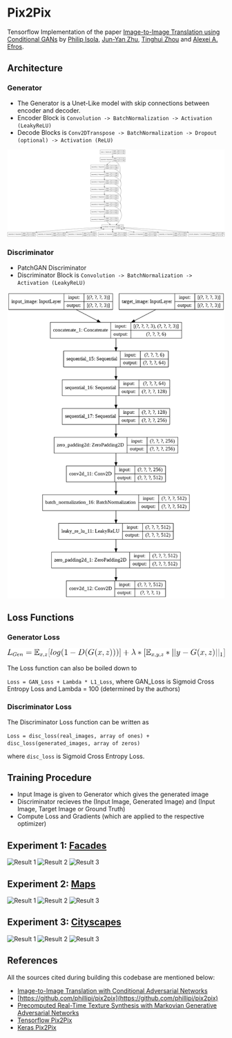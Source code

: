 # Pix2Pix

Tensorflow Implementation of the paper [Image-to-Image Translation using Conditional GANs](https://arxiv.org/abs/1611.07004) by [Philip Isola](https://arxiv.org/search/cs?searchtype=author&query=Isola%2C+P), [Jun-Yan Zhu](https://arxiv.org/search/cs?searchtype=author&query=Zhu%2C+J), [Tinghui Zhou](https://arxiv.org/search/cs?searchtype=author&query=Zhou%2C+T) and [Alexei A. Efros](https://arxiv.org/search/cs?searchtype=author&query=Efros%2C+A+A).


## Architecture

### Generator

- The Generator is a Unet-Like model with skip connections between encoder and decoder.
- Encoder Block is ```Convolution -> BatchNormalization -> Activation (LeakyReLU)```
- Decode Blocks is ```Conv2DTranspose -> BatchNormalization -> Dropout (optional) -> Activation (ReLU)```

![Generator Architecture](./assets/unet_like_generator.png)

### Discriminator

- PatchGAN Discriminator
- Discriminator Block is ```Convolution -> BatchNormalization -> Activation (LeakyReLU)```

![Discriminator Architecture](./assets/patchgan_discriminator.png)

## Loss Functions

### Generator Loss

![Generator Loss Equation](./assets/gen_loss.gif)

The Loss function can also be boiled down to

```Loss = GAN_Loss + Lambda * L1_Loss```, where GAN_Loss is Sigmoid Cross Entropy Loss and Lambda = 100 (determined by the authors)

### Discriminator Loss

The Discriminator Loss function can be written as

```Loss = disc_loss(real_images, array of ones) + disc_loss(generated_images, array of zeros)```

where `disc_loss` is Sigmoid Cross Entropy Loss.

## Training Procedure

- Input Image is given to Generator which gives the generated image
- Discriminator recieves the (Input Image, Generated Image) and (Input Image, Target Image or Ground Truth)
- Compute Loss and Gradients (which are applied to the respective optimizer)

## Experiment 1: [Facades](https://people.eecs.berkeley.edu/~tinghuiz/projects/pix2pix/datasets/facades.tar.gz)

![Result 1](./assets/facades_pred_1.png)
![Result 2](./assets/facades_pred_2.png)
![Result 3](./assets/facades_pred_3.png)

## Experiment 2: [Maps](https://people.eecs.berkeley.edu/~tinghuiz/projects/pix2pix/datasets/maps.tar.gz)

![Result 1](./assets/maps_pred_1.png)
![Result 2](./assets/maps_pred_2.png)
![Result 3](./assets/maps_pred_3.png)

## Experiment 3: [Cityscapes](https://people.eecs.berkeley.edu/~tinghuiz/projects/pix2pix/datasets/cityscapes.tar.gz)

![Result 1](./assets/cityscapes_pred_1.png)
![Result 2](./assets/cityscapes_pred_2.png)
![Result 3](./assets/cityscapes_pred_3.png)

## References

All the sources cited during building this codebase are mentioned below:

- [Image-to-Image Translation with Conditional Adversarial Networks](https://arxiv.org/pdf/1611.07004.pdf)
- [https://github.com/phillipi/pix2pix](https://github.com/phillipi/pix2pix)
- [Precomputed Real-Time Texture Synthesis with Markovian Generative Adversarial Networks](https://arxiv.org/abs/1604.04382)
- [Tensorflow Pix2Pix](https://github.com/tensorflow/docs/blob/master/site/en/tutorials/generative/pix2pix.ipynb)
- [Keras Pix2Pix](https://github.com/eriklindernoren/Keras-GAN/blob/master/pix2pix/pix2pix.py)
